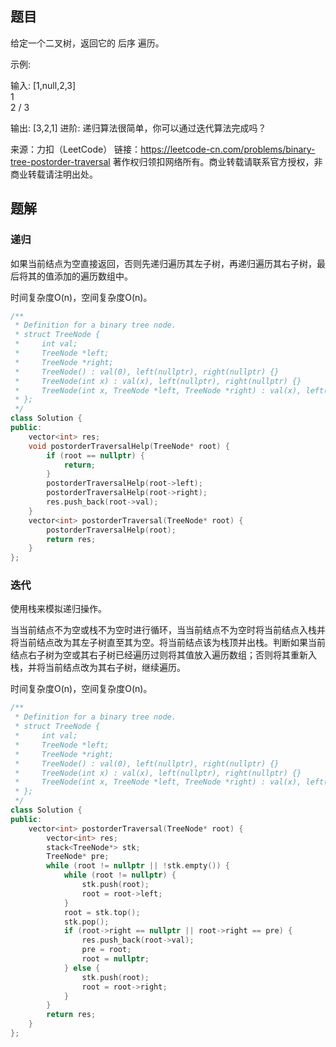 ## 题目

给定一个二叉树，返回它的 后序 遍历。

示例:

输入: [1,null,2,3]  
   1
    \
     2
    /
   3 

输出: [3,2,1]
进阶: 递归算法很简单，你可以通过迭代算法完成吗？

来源：力扣（LeetCode）
链接：https://leetcode-cn.com/problems/binary-tree-postorder-traversal
著作权归领扣网络所有。商业转载请联系官方授权，非商业转载请注明出处。

## 题解

### 递归

如果当前结点为空直接返回，否则先递归遍历其左子树，再递归遍历其右子树，最后将其的值添加的遍历数组中。

时间复杂度O(n)，空间复杂度O(n)。

```c++
/**
 * Definition for a binary tree node.
 * struct TreeNode {
 *     int val;
 *     TreeNode *left;
 *     TreeNode *right;
 *     TreeNode() : val(0), left(nullptr), right(nullptr) {}
 *     TreeNode(int x) : val(x), left(nullptr), right(nullptr) {}
 *     TreeNode(int x, TreeNode *left, TreeNode *right) : val(x), left(left), right(right) {}
 * };
 */
class Solution {
public:
    vector<int> res;
    void postorderTraversalHelp(TreeNode* root) {
        if (root == nullptr) {
            return;
        }
        postorderTraversalHelp(root->left);
        postorderTraversalHelp(root->right);
        res.push_back(root->val);
    }
    vector<int> postorderTraversal(TreeNode* root) {
        postorderTraversalHelp(root);
        return res;
    }
};
```

### 迭代

使用栈来模拟递归操作。

当当前结点不为空或栈不为空时进行循环，当当前结点不为空时将当前结点入栈并将当前结点改为其左子树直至其为空。将当前结点该为栈顶并出栈。判断如果当前结点右子树为空或其右子树已经遍历过则将其值放入遍历数组；否则将其重新入栈，并将当前结点改为其右子树，继续遍历。

时间复杂度O(n)，空间复杂度O(n)。

```c++
/**
 * Definition for a binary tree node.
 * struct TreeNode {
 *     int val;
 *     TreeNode *left;
 *     TreeNode *right;
 *     TreeNode() : val(0), left(nullptr), right(nullptr) {}
 *     TreeNode(int x) : val(x), left(nullptr), right(nullptr) {}
 *     TreeNode(int x, TreeNode *left, TreeNode *right) : val(x), left(left), right(right) {}
 * };
 */
class Solution {
public:
    vector<int> postorderTraversal(TreeNode* root) {
        vector<int> res;
        stack<TreeNode*> stk;
        TreeNode* pre;
        while (root != nullptr || !stk.empty()) {
            while (root != nullptr) {
                stk.push(root);
                root = root->left;
            }
            root = stk.top();
            stk.pop();
            if (root->right == nullptr || root->right == pre) {
                res.push_back(root->val);
                pre = root;
                root = nullptr;
            } else {
                stk.push(root);
                root = root->right;
            }      
        }
        return res;
    }
};
```

